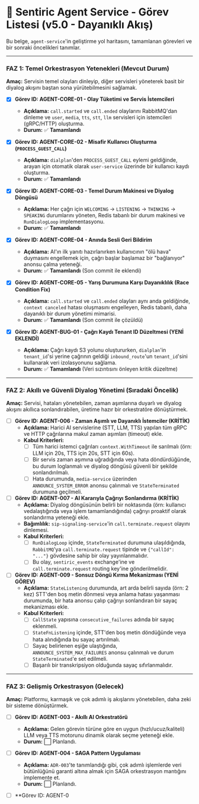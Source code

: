 # 🧠 Sentiric Agent Service - Görev Listesi (v5.0 - Dayanıklı Akış)

Bu belge, `agent-service`'in geliştirme yol haritasını, tamamlanan görevleri ve bir sonraki öncelikleri tanımlar.

---

### **FAZ 1: Temel Orkestrasyon Yetenekleri (Mevcut Durum)**

**Amaç:** Servisin temel olayları dinleyip, diğer servisleri yöneterek basit bir diyalog akışını baştan sona yürütebilmesini sağlamak.

-   [x] **Görev ID: AGENT-CORE-01 - Olay Tüketimi ve Servis İstemcileri**
    -   **Açıklama:** `call.started` ve `call.ended` olaylarını RabbitMQ'dan dinleme ve `user`, `media`, `tts`, `stt`, `llm` servisleri için istemcileri (gRPC/HTTP) oluşturma.
    -   **Durum:** ✅ **Tamamlandı**

-   [x] **Görev ID: AGENT-CORE-02 - Misafir Kullanıcı Oluşturma (`PROCESS_GUEST_CALL`)**
    -   **Açıklama:** `dialplan`'den `PROCESS_GUEST_CALL` eylemi geldiğinde, arayan için otomatik olarak `user-service` üzerinde bir kullanıcı kaydı oluşturma.
    -   **Durum:** ✅ **Tamamlandı**

-   [x] **Görev ID: AGENT-CORE-03 - Temel Durum Makinesi ve Diyalog Döngüsü**
    -   **Açıklama:** Her çağrı için `WELCOMING` -> `LISTENING` -> `THINKING` -> `SPEAKING` durumlarını yöneten, Redis tabanlı bir durum makinesi ve `RunDialogLoop` implementasyonu.
    -   **Durum:** ✅ **Tamamlandı**

-   [x] **Görev ID: AGENT-CORE-04 - Anında Sesli Geri Bildirim**
    -   **Açıklama:** AI'ın ilk yanıtı hazırlanırken kullanıcının "ölü hava" duymasını engellemek için, çağrı başlar başlamaz bir "bağlanıyor" anonsu çalma yeteneği.
    -   **Durum:** ✅ **Tamamlandı** (Son commit ile eklendi)

-   [x] **Görev ID: AGENT-CORE-05 - Yarış Durumuna Karşı Dayanıklılık (Race Condition Fix)**
    -   **Açıklama:** `call.started` ve `call.ended` olayları aynı anda geldiğinde, `context canceled` hatası oluşmasını engelleyen, Redis tabanlı, daha dayanıklı bir durum yönetimi mimarisi.
    -   **Durum:** ✅ **Tamamlandı** (Son commit ile çözüldü)

-   [x] **Görev ID: AGENT-BUG-01 - Çağrı Kaydı Tenant ID Düzeltmesi (YENİ EKLENDİ)**
    -   **Açıklama:** Çağrı kaydı S3 yolunu oluştururken, `dialplan`'in `tenant_id`'si yerine çağrının geldiği `inbound_route`'un `tenant_id`'sini kullanarak veri izolasyonunu sağlama.
    -   **Durum:** ✅ **Tamamlandı** (Veri sızıntısını önleyen kritik düzeltme)

---

### **FAZ 2: Akıllı ve Güvenli Diyalog Yönetimi (Sıradaki Öncelik)**

**Amaç:** Servisi, hataları yönetebilen, zaman aşımlarına duyarlı ve diyalog akışını akıllıca sonlandırabilen, üretime hazır bir orkestratöre dönüştürmek.

-   [ ] **Görev ID: AGENT-006 - Zaman Aşımlı ve Dayanıklı İstemciler (KRİTİK)**
    -   **Açıklama:** Harici AI servislerine (STT, LLM, TTS) yapılan tüm gRPC ve HTTP çağrılarına makul zaman aşımları (timeout) ekle.
    -   **Kabul Kriterleri:**
        -   [ ] Tüm harici istemci çağrıları `context.WithTimeout` ile sarılmalı (örn: LLM için 20s, TTS için 20s, STT için 60s).
        -   [ ] Bir servis zaman aşımına uğradığında veya hata döndürdüğünde, bu durum loglanmalı ve diyalog döngüsü güvenli bir şekilde sonlandırılmalı.
        -   [ ] Hata durumunda, `media-service` üzerinden `ANNOUNCE_SYSTEM_ERROR` anonsu çalınmalı ve `StateTerminated` durumuna geçilmeli.

-   [ ] **Görev ID: AGENT-007 - AI Kararıyla Çağrıyı Sonlandırma (KRİTİK)**
    -   **Açıklama:** Diyalog döngüsünün belirli bir noktasında (örn: kullanıcı vedalaştığında veya işlem tamamlandığında) çağrıyı proaktif olarak sonlandırma yeteneği ekle.
    -   **Bağımlılık:** `sip-signaling-service`'in `call.terminate.request` olayını dinlemesi.
    -   **Kabul Kriterleri:**
        -   [ ] `RunDialogLoop` içinde, `StateTerminated` durumuna ulaşıldığında, `RabbitMQ`'ya `call.terminate.request` tipinde ve `{"callId": "..."}` gövdesine sahip bir olay yayınlanmalıdır.
        -   [ ] Bu olay, `sentiric_events` exchange'ine ve `call.terminate.request` routing key'ine gönderilmelidir.

-   [ ] **Görev ID: AGENT-009 - Sonsuz Döngü Kırma Mekanizması (YENİ GÖREV)**
    -   **Açıklama:** `StateListening` durumunda, art arda belirli sayıda (örn: 2 kez) STT'den boş metin dönmesi veya anlama hatası yaşanması durumunda, bir hata anonsu çalıp çağrıyı sonlandıran bir sayaç mekanizması ekle.
    -   **Kabul Kriterleri:**
        -   [ ] `CallState` yapısına `consecutive_failures` adında bir sayaç eklenmeli.
        -   [ ] `StateFnListening` içinde, STT'den boş metin döndüğünde veya hata alındığında bu sayaç artırılmalı.
        -   [ ] Sayaç belirlenen eşiğe ulaştığında, `ANNOUNCE_SYSTEM_MAX_FAILURES` anonsu çalınmalı ve durum `StateTerminated`'e set edilmeli.
        -   [ ] Başarılı bir transkripsiyon olduğunda sayaç sıfırlanmalıdır.

---

### **FAZ 3: Gelişmiş Orkestrasyon (Gelecek)**

**Amaç:** Platformu, karmaşık ve çok adımlı iş akışlarını yönetebilen, daha zeki bir sisteme dönüştürmek.

-   [ ] **Görev ID: AGENT-003 - Akıllı AI Orkestratörü**
    -   **Açıklama:** Gelen görevin türüne göre en uygun (hızlı/ucuz/kaliteli) LLM veya TTS motorunu dinamik olarak seçme yeteneği ekle.
    -   **Durum:** ⬜ Planlandı.

-   [ ] **Görev ID: AGENT-004 - SAGA Pattern Uygulaması**
    -   **Açıklama:** `ADR-003`'te tanımlandığı gibi, çok adımlı işlemlerde veri bütünlüğünü garanti altına almak için SAGA orkestrasyon mantığını implemente et.
    -   **Durum:** ⬜ Planlandı.

-   [ ] **Görev ID: AGENT-0